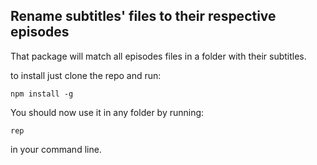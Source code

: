 ## Rename subtitles' files to their respective episodes

That package will match all episodes files in a folder with their
subtitles.

to install just clone the repo and run:

```
npm install -g
```

You should now use it in any folder by running:

```
rep
```

in your command line.
